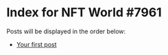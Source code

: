 # Index for NFT World #7961
Posts will be displayed in the order below:

- [Your first post](./001-first.md)

